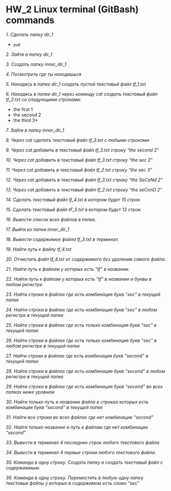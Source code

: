 # HW_2 Linux terminal (GitBash) commands

 *1. Сделать папку dir_1* 

  
   + `pwd`
   
 *2.  Зайти в папку dir_1*

  
   
 
 *3. Создать папку inner_dir_1*

  
 
   
*4. Посмотреть где ты находишься*


 
  
*5. Находясь в папке dir_1 создать пустой текстовый файл tf_1.txt*

  
  
  
 *6. Находясь в папке dir_1 через команду cat создать текстовый файл tf_2.txt со следующими строками:*
- the first 1
- the second 2
- the third 3*

  
 *7. Зайти в папку inner_dir_1*

  
  
  
 *8. Через cat сделать текстовый файл tf_3.txt  c любыми строками*

  
   

 *9. Через cat добавить в текстовый файл tf_3.txt строку “the second 2”*

  
  

 *10. Через cat добавить в текстовый файл tf_3.txt строку “the sec 2”*

  
   
  
 *11. Через cat добавить в текстовый файл tf_2.txt строку “the sec 3”*

  

  
 *12. Через cat добавить в текстовый файл tf_3.txt строку “the SeCoNd 2”*


  
 *13. Через cat добавить в текстовый файл tf_2.txt строку “the seConD 2”*

  
  
    
 *14. Сделать текстовый файл tf_4.txt в котором будет 15 строк.*

  

  
 *15. Сделать текстовый файл tF_5.txt в котором будет 13 строк.*

  

  
 *16.  Вывести список всех файлов в папке.*
  


 *17. Выйти из папки inner_dir_1*

  
  

 *18. Вывести содержимое файла tf_3.txt в терминал.*

  

  
 *19. Найти путь к файлу tf_4.txt*


 *20. Отчистить файл tf_4.txt от содержимого без удаления самого файла.*
 
 
 *21. Найти путь к файлам у которых есть  “tf” в названии.*
 
 
 *22. Найти путь к файлам у которых есть  “tf” в названии и буквы в любом регистре.*
 
 
 *23. Найти строки в файлах где есть комбинация букв “sec” в текущей папке*
 
 
 *24. Найти строки в файлах где есть комбинация букв “sec” в любом регистре в текущей папке*
 
 
 *25. Найти строки в файлах где есть только комбинация букв “sec” в текущей папке*
 
 
 *26. Найти строки в файлах где есть только комбинация букв “sec” в любом регистре в текущей папке*
 
 
 *27. Найти строки в файлах где есть комбинация букв “second” в текущей папке*
 
 
 *28. Найти строки в файлах где есть комбинация букв “second” в любом регистре в текущей папке*
 
 
 *29. Найти строки в файлах где есть комбинация букв “second” во всех папках ниже уровнем*
 
 
 *30. Найти только путь и название файла в строках которых есть комбинация букв “second” в текущей папке*
 
 
 *31. Найти все строки во всех файлах где нет комбинации “second”*
 
 
 *32. Найти только название и путь к файлам где нет комбинации “second”*
 
 
 *33. Вывести в терминал 4 последних строк любого текстового файла*
 
 
 *34. Вывести в терминал 4 первые строки любого текстового файла.*
 
 
 *35. Команда в одну строку. Создать папку и создать текстовый файл с содержиммым.*
 
 
 *36. Команда в одну строку. Переместить в любую одну папку текстовые файлы у которых в содержимом есть слово “sec”*

